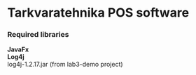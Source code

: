 Tarkvaratehnika POS software
========

### Required libraries
**JavaFx**  
**Log4j**  
log4j-1.2.17.jar (from lab3-demo project)
